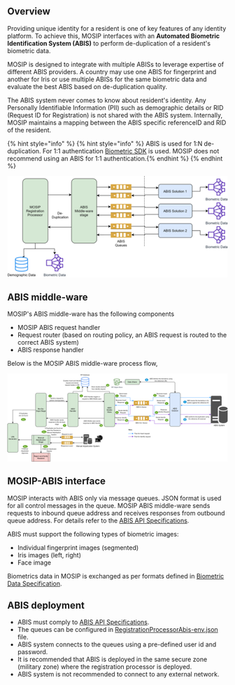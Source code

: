 ## Overview

Providing unique identity for a resident is one of key features of any identity platform. To achieve this, MOSIP interfaces with an **Automated Biometric Identification System (ABIS)** to perform de-duplication of a resident's biometric data. 

MOSIP is designed to integrate with multiple ABISs to leverage expertise of different ABIS providers. A country may use one ABIS for fingerprint and another for Iris or use multiple ABISs for the same biometric data and evaluate the best ABIS based on de-duplication quality. 

The ABIS system never comes to know about resident's identity. Any Personally Identifiable Information (PII) such as demographic details or RID (Request ID for Registration) is not shared with the ABIS system. Internally, MOSIP maintains a mapping between the ABIS specific referenceID and RID of the resident.

{% hint style="info" %}
{% hint style="info" %} ABIS is used for 1:N de-duplication. For 1:1 authentication [Biometric SDK](Biometric-SDK.md) is used. MOSIP does not recommend using an ABIS for 1:1 authentication.{% endhint %}
{% endhint %}

![](_images/biometrics/abis_middleware.png)

## ABIS middle-ware
MOSIP's ABIS middle-ware has the following components
- MOSIP ABIS request handler 
- Request router (based on routing policy, an ABIS request is routed to the correct ABIS system)
- ABIS response handler

Below is the MOSIP ABIS middle-ware process flow,

![](_images/biometrics/abis_middleware-process_flow.png)

## MOSIP-ABIS interface

MOSIP interacts with ABIS only via message queues. JSON format is used for all control messages in the queue. MOSIP ABIS middle-ware sends requests to inbound queue address and receives responses from outbound queue address.
For details refer to the [ABIS API Specifications](ABIS-APIs.md).

ABIS must support the following types of biometric images:
* Individual fingerprint images (segmented)
* Iris images (left, right)
* Face image

Biometrics data in MOSIP is exchanged as per formats defined in [Biometric Data Specification](Biometric-Data-Specification.md). 


## ABIS deployment
* ABIS must comply to [ABIS API Specifications](ABIS-APIs.md).
* The queues can be configured in [RegistrationProcessorAbis-env.json](https://github.com/mosip/mosip-config/blob/master/config-templates/RegistrationProcessorAbis-env.json) file. 
* ABIS system connects to the queues using a pre-defined user id and password. 
* It is recommended that ABIS is deployed in the same secure zone (military zone) where the registration processor is deployed. 
* ABIS system is not recommended to connect to any external network.
